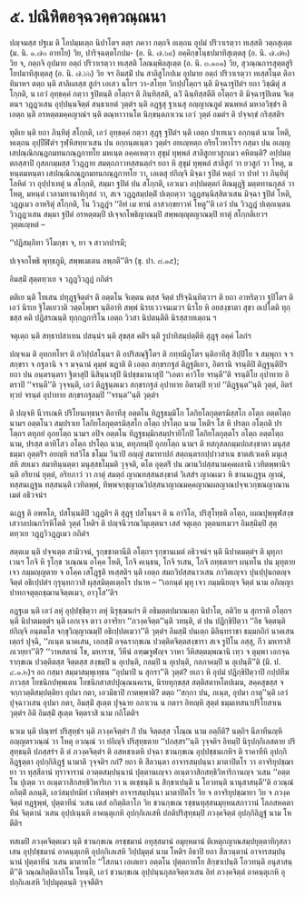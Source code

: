 <h1>๕. ปณิหิตอจฺฉวคฺควณฺณนา</h1>
<p> ปญฺจมสฺส   ปฐเม ติ โอปมฺมเตฺถ นิปาโตฯ ตตฺร ภควา กตฺถจิ อเตฺถน อุปมํ ปริวาเรตฺวา ทเสฺสติ วตฺถสุเตฺต (ม. นิ. ๑.๗๐ อาทโย) วิย, ปาริจฺฉตฺตโกปม- (อ. นิ. ๗.๖๙) อคฺคิกฺขโนฺธปมาทิสุเตฺตสุ (อ. นิ. ๗.๗๒) วิย จ, กตฺถจิ อุปมาย อตฺถํ ปริวาเรตฺวา ทเสฺสติ โลณมฺพิลสุเตฺต (อ. นิ. ๓.๑๐๑) วิย, สุวณฺณการสุตฺตสูริโยปมาทิสุเตฺตสุ (อ. นิ. ๗.๖๖) วิย จฯ อิมสฺมิํ ปน สาลิสูโกปเม อุปมาย อตฺถํ ปริวาเรตฺวา ทเสฺสโนฺต ติอาทิมาหฯ ตตฺถ นฺติ สาลิผลสฺส สูกํฯ  เอเสว นโยฯ วา-สโทฺท วิกปฺปโตฺถฯ นฺติ มิจฺฉาฐปิตํฯ ยถา วิชฺฌิตุํ สโกฺกติ, น เอวํ อุทฺธคฺคํ กตฺวา ฐปิตนฺติ อโตฺถฯ ติ ภินฺทิสฺสติ, ฉวิํ ฉินฺทิสฺสตีติ อโตฺถฯ ติ มิจฺฉาฐปิเตน จิเตฺตนฯ วฎฺฎวเสน อุปฺปนฺนจิตฺตํ สนฺธาเยตํ วุตฺตํฯ นฺติ อฎฺฐสุ ฐาเนสุ อญฺญาณภูตํ ฆนพหลํ มหาอวิชฺชํฯ ติ เอตฺถ นฺติ อรหตฺตมคฺคญาณํฯ นฺติ ตณฺหาวานโต นิกฺขนฺตภาเวน เอวํ วุตฺตํ อมตํฯ ติ ปจฺจกฺขํ กริสฺสติฯ</p>


<p> ทุติเย นฺติ ยถา ภินฺทิตุํ สโกฺกติ, เอวํ อุทฺธคฺคํ กตฺวา สุฎฺฐุ ฐปิตํฯ นฺติ เอตฺถ ปาเทเนว อกฺกนฺตํ นาม โหติ, หเตฺถน อุปฺปีฬิตํฯ รุฬฺหิสทฺทวเสน ปน อกฺกนฺตเนฺตว  วุตฺตํฯ อยเญฺหตฺถ อริยโวหาโรฯ กสฺมา ปน อเญฺญ เสปณฺณิกณฺฎกมทนกณฺฎกาทโย มหเนฺต อคฺคเหตฺวา สุขุมํ ทุพฺพลํ สาลิสูกยวสูกเมว คหิตนฺติ? อปฺปมตฺตกสฺสาปิ  กุสลกมฺมสฺส วิวฎฺฎาย สมตฺถภาวทสฺสนตฺถํฯ ยถา หิ สุขุมํ ทุพฺพลํ สาลิสูกํ วา ยวสูกํ วา โหตุ, มหนฺตมหนฺตา เสปณฺณิกณฺฎกมทนกณฺฎกาทโย วา, เอเตสุ ยํกิญฺจิ มิจฺฉา ฐปิตํ หตฺถํ วา ปาทํ วา ภินฺทิตุํ โลหิตํ วา อุปฺปาเทตุํ น สโกฺกติ, สมฺมา ฐปิตํ ปน สโกฺกติ, เอวเมว อปฺปมตฺตกํ ติณมุฎฺฐิ มตฺตทานกุสลํ วา โหตุ, มหนฺตํ เวลามทานาทิกุสลํ วา, สเจ วฎฺฎสมฺปตฺติํ ปเตฺถตฺวา วฎฺฎสนฺนิสฺสิตวเสน มิจฺฉา ฐปิตํ โหติ, วฎฺฎเมว อาหริตุํ สโกฺกติ, โน วิวฎฺฎํฯ ‘‘อิทํ เม ทานํ อาสวกฺขยาวหํ โหตู’’ติ เอวํ ปน  วิวฎฺฎํ ปเตฺถเนฺตน วิวฎฺฎวเสน สมฺมา ฐปิตํ อรหตฺตมฺปิ ปเจฺจกโพธิญาณมฺปิ สพฺพญฺญุตญาณมฺปิ ทาตุํ สโกฺกติเยวฯ วุตฺตเญฺหตํ –</p>


<p>
‘‘ปฎิสมฺภิทา วิโมกฺขา จ, ยา จ สาวกปารมี;  
  
ปเจฺจกโพธิ พุทฺธภูมิ, สพฺพเมเตน ลพฺภตี’’ติฯ (ขุ. ปา. ๘.๑๕);  
</p>
  
<p>อิมสฺมิํ สุตฺตทฺวเย จ วฎฺฎวิวฎฺฎํ กถิตํฯ</p>


<p> ตติเย นฺติ โทเสน ปทุฎฺฐจิตฺตํฯ ติ อตฺตโน จิเตฺตน ตสฺส จิตฺตํ ปริจฺฉินฺทิตฺวาฯ ติ ยถา อาหริตฺวา ฐปิโตฯ ติ เอวํ นิรเย ฐิโตเยวาติ วตฺตโพฺพฯ นฺติอาทิ  สพฺพํ นิรยเววจนเมวฯ นิรโย หิ อยสงฺขาตา สุขา อเปโตติ  ทุกฺขสฺส คติ ปฎิสรณนฺติ  ทุกฺกฎการิโน เอตฺถ วิวสา นิปตนฺตีติ  นิรสฺสาทเตฺถน ฯ</p>


<p> จตุเตฺถ นฺติ สทฺธาปสาเทน ปสนฺนํฯ นฺติ สุขสฺส คติํฯ นฺติ รูปาทิสมฺปตฺตีหิ สุฎฺฐุ อคฺคํ โลกํฯ</p>


<p> ปญฺจเม ติ อุทกทโหฯ ติ อวิปฺปสโนฺนฯ ติ อปริสณฺฐิโตฯ ติ กทฺทมีภูโตฯ นฺติอาทีสุ สิปฺปิโย จ สมฺพุกา จ ฯ สกฺขรา จ กฐลานิ จ ฯ มจฺฉานํ คุมฺพํ ฆฎาติ ติ เอตฺถ สกฺขรกฐลํ ติฎฺฐติเยว, อิตรานิ จรนฺติปิ ติฎฺฐนฺติปิฯ ยถา ปน อนฺตรนฺตรา ฐิตาสุปิ นิสินฺนาสุปิ นิปชฺชมานาสุปิ ‘‘เอตา คาวิโย  จรนฺตี’’ติ จรนฺติโย อุปาทาย อิตราปิ ‘‘จรนฺตี’’ติ วุจฺจนฺติ, เอวํ ติฎฺฐนฺตเมว สกฺขรกฐลํ อุปาทาย อิตรมฺปิ ทฺวยํ ‘‘ติฎฺฐนฺต’’นฺติ วุตฺตํ, อิตรํ ทฺวยํ จรนฺตํ อุปาทาย สกฺขรกฐลมฺปิ ‘‘จรนฺต’’นฺติ วุตฺตํฯ</p>


<p>ติ ปญฺจหิ นีวรเณหิ ปริโยนเทฺธนฯ ติอาทีสุ อตฺตโน ทิฎฺฐธมฺมิโก โลกิยโลกุตฺตรมิสฺสโก อโตฺถ อตฺตโตฺถ นามฯ อตฺตโนว สมฺปราเย โลกิยโลกุตฺตรมิสฺสโก  อโตฺถ ปรโตฺถ นาม โหติฯ โส หิ  ปรตฺถ อโตฺถติ ปรโตฺถฯ ตทุภยํ อุภยโตฺถ นามฯ อปิจ อตฺตโน ทิฎฺฐธมฺมิกสมฺปรายิโกปิ โลกิยโลกุตฺตโร อโตฺถ อตฺตโตฺถ นาม, ปรสฺส ตาทิโสว อโตฺถ ปรโตฺถ นาม, ตทุภยมฺปิ อุภยโตฺถ นามฯ ติ ทสกุสลกมฺมปถสงฺขาตา มนุสฺสธมฺมา อุตฺตริํฯ อยญฺหิ ทสวิโธ ธโมฺม วินาปิ อญฺญํ สมาทาปกํ สตฺถนฺตรกปฺปาวสาเน ชาตสํเวเคหิ มนุเสฺสหิ สยเมว สมาทินฺนตฺตา มนุสฺสธโมฺมติ วุจฺจติ, ตโต อุตฺตริํ ปน ฌานวิปสฺสนามคฺคผลานิ เวทิตพฺพานิฯ นฺติ อริยานํ ยุตฺตํ, อริยภาวํ วา กาตุํ สมตฺถํ ญาณทสฺสนสงฺขาตํ วิเสสํฯ ญาณเมว หิ ชานนเฎฺฐน ญาณํ, ทสฺสนเฎฺฐน ทสฺสนนฺติ เวทิตพฺพํ, ทิพฺพจกฺขุญาณวิปสฺสนาญาณมคฺคญาณผลญาณปจฺจเวกฺขณญาณานเมตํ อธิวจนํฯ</p>


<p> ฉเฎฺฐ ติ อพหโล, ปสโนฺนติปิ วฎฺฎติฯ ติ สุฎฺฐุ ปสโนฺนฯ ติ น อาวิโล, ปริสุโทฺธติ อโตฺถ, เผณปุพฺพุฬสงฺขเสวาลปณกวิรหิโตติ วุตฺตํ โหติฯ ติ ปญฺจนีวรณวิมุเตฺตนฯ เสสํ จตุเตฺถ วุตฺตนยเมวฯ อิมสฺมิมฺปิ สุตฺตทฺวเย วฎฺฎวิวฎฺฎเมว กถิตํฯ</p>


<p> สตฺตเม นฺติ ปจฺจเตฺต สามิวจนํ, รุกฺขชาตานีติ อโตฺถฯ รุกฺขานเมตํ อธิวจนํฯ นฺติ นิปาตมตฺตํฯ ติ  มุทุภาเวนฯ โกจิ หิ รุโกฺข วเณฺณน อโคฺค โหติ, โกจิ คเนฺธน, โกจิ รเสน, โกจิ ถทฺธตายฯ ผนฺทโน ปน มุทุตาย เจว กมฺมญฺญตาย จ อโคฺค เสโฎฺฐติ ทเสฺสติฯ นฺติ เอตฺถ สมถวิปสฺสนาวเสน ภาวิตเญฺจว ปุนปฺปุนกตญฺจ จิตฺตํ  อธิเปฺปตํฯ กุรุนฺทกวาสิ ผุสฺสมิตฺตเตฺถโร ปนาห – ‘‘เอกนฺตํ มุทุ เจว กมฺมนิยญฺจ จิตฺตํ นาม อภิญฺญาปาทกจตุตฺถชฺฌานจิตฺตเมว, อาวุโส’’ติฯ</p>


<p> อฎฺฐเม นฺติ เอวํ ลหุํ อุปฺปชฺชิตฺวา ลหุํ นิรุชฺฌนกํฯ ติ อธิมตฺตปมาณเตฺถ นิปาโต, อติวิย น สุกราติ อโตฺถฯ นฺติ นิปาตมตฺตํฯ นฺติ เอกเจฺจ ตาว อาจริยา ‘‘ภวงฺคจิตฺต’’นฺติ วทนฺติ, ตํ ปน ปฎิกฺขิปิตฺวา ‘‘อิธ จิตฺตนฺติ ยํกิญฺจิ อนฺตมโส จกฺขุวิญฺญาณมฺปิ อธิเปฺปตเมวา’’ติ วุตฺตํฯ อิมสฺมิํ ปนเตฺถ มิลินฺทราชา ธมฺมกถิกํ นาคเสนเตฺถรํ ปุจฺฉิ, ‘‘ภเนฺต นาคเสน, เอกสฺมิํ อจฺฉรากฺขเณ ปวตฺติตจิตฺตสงฺขารา  สเจ รูปิโน อสฺสุ, กีว มหาราสิ ภเวยฺยา’’ติ? ‘‘วาหสตานํ โข, มหาราช, วีหีนํ อฑฺฒจูฬญฺจ วาหา วีหิสตฺตมฺพณานิ เทฺว จ ตุมฺพา เอกจฺฉรากฺขเณ ปวตฺติตสฺส จิตฺตสฺส สงฺขมฺปิ น อุเปนฺติ, กลมฺปิ น อุเปนฺติ, กลภาคมฺปิ น อุเปนฺตี’’ติ (มิ. ป. ๔.๑.๒)ฯ อถ กสฺมา สมฺมาสมฺพุเทฺธน ‘‘อุปมาปิ น สุกรา’’ติ วุตฺตํ? ยเถว หิ อุปมํ ปฎิกฺขิปิตฺวาปิ กปฺปทีฆภาวสฺส  โยชนิกปพฺพเตน โยชนิกสาสปปุณฺณนคเรน, นิรยทุกฺขสฺส สตฺติสตาหโตปเมน, สคฺคสุขสฺส จ จกฺกวตฺติสมฺปตฺติยา อุปมา กตา, เอวมิธาปิ กาตพฺพาติ? ตตฺถ ‘‘สกฺกา ปน, ภเนฺต, อุปมา กาตุ’’นฺติ เอวํ ปุจฺฉาวเสน อุปมา กตา, อิมสฺมิํ สุเตฺต ปุจฺฉาย อภาเวน น กตาฯ อิทญฺหิ สุตฺตํ ธมฺมเทสนาปริโยสาเน วุตฺตํฯ อิติ อิมสฺมิํ สุเตฺต จิตฺตราสิ นาม กถิโตติฯ</p>


<p> นวเม นฺติ ปณฺฑรํ ปริสุทฺธํฯ นฺติ ภวงฺคจิตฺตํฯ กิํ ปน จิตฺตสฺส วโณฺณ นาม อตฺถีติ? นตฺถิฯ นีลาทีนญฺหิ อญฺญตรวณฺณํ วา โหตุ อวณฺณํ วา ยํกิญฺจิ ปริสุทฺธตาย ‘‘ปภสฺสร’’นฺติ วุจฺจติฯ อิทมฺปิ นิรุปกฺกิเลสตาย ปริสุทฺธนฺติ ปภสฺสรํฯ ติ ตํ ภวงฺคจิตฺตํฯ ติ อสหชาเตหิ ปจฺฉา ชวนกฺขเณ อุปฺปชฺชนเกหิฯ ติ ราคาทีหิ อุปกฺกิลิฎฺฐตฺตา อุปกฺกิลิฎฺฐํ นามาติ วุจฺจติฯ กถํ? ยถา หิ สีลวนฺตา อาจารสมฺปนฺนา มาตาปิตโร วา อาจริยุปชฺฌายา วา ทุสฺสีลานํ ทุราจารานํ อวตฺตสมฺปนฺนานํ ปุตฺตานเญฺจว อเนฺตวาสิกสทฺธิวิหาริกานญฺจ วเสน ‘‘อตฺตโน ปุเตฺต วา อเนฺตวาสิกสทฺธิวิหาริเก วา น ตเชฺชนฺติ น สิกฺขาเปนฺติ น โอวทนฺติ นานุสาสนฺตี’’ติ  อวณฺณํ อกิตฺติํ ลภนฺติ, เอวํสมฺปทมิทํ เวทิตพฺพํฯ อาจารสมฺปนฺนา มาตาปิตโร วิย จ อาจริยุปชฺฌายา วิย จ ภวงฺคจิตฺตํ ทฎฺฐพฺพํ, ปุตฺตาทีนํ วเสน เตสํ อกิตฺติลาโภ วิย ชวนกฺขเณ รชฺชนทุสฺสนมุยฺหนสภาวานํ โลภสหคตาทีนํ จิตฺตานํ วเสน อุปฺปเนฺนหิ อาคนฺตุเกหิ  อุปกฺกิเลเสหิ ปกติปริสุทฺธมฺปิ ภวงฺคจิตฺตํ อุปกฺกิลิฎฺฐํ นาม โหตีติฯ</p>


<p> ทสเมปิ ภวงฺคจิตฺตเมว นฺติ ชวนกฺขเณ อรชฺชมานํ อทุสฺสมานํ อมุยฺหมานํ ติเหตุกญาณสมฺปยุตฺตาทิกุสลวเสน อุปฺปชฺชมานํ อาคนฺตุเกหิ อุปกฺกิเลเสหิ วิปฺปมุตฺตํ นาม โหติฯ อิธาปิ ยถา สีลวนฺตานํ อาจารสมฺปนฺนานํ ปุตฺตาทีนํ วเสน มาตาทโย ‘‘โสภนา เอเตเยว อตฺตโน ปุตฺตกาทโย สิกฺขาเปนฺติ โอวทนฺติ อนุสาสนฺตี’’ติ วณฺณกิตฺติลาภิโน  โหนฺติ, เอวํ ชวนกฺขเณ อุปฺปนฺนกุสลจิตฺตวเสน อิทํ ภวงฺคจิตฺตํ อาคนฺตุเกหิ อุปกฺกิเลเสหิ วิปฺปมุตฺตนฺติ วุจฺจตีติฯ</p>

</p>





